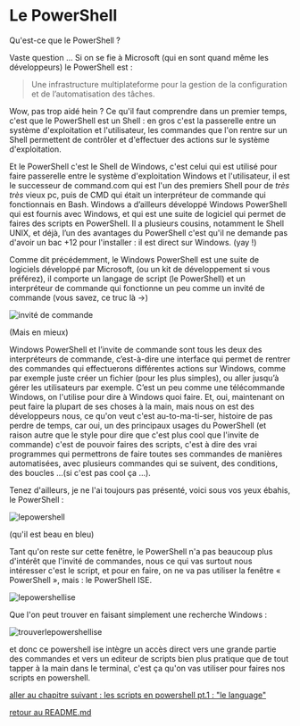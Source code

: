 # Le PowerShell 

Qu'est-ce que le PowerShell ?

Vaste question ... 
Si on se fie à Microsoft (qui en sont quand même les développeurs) le PowerShell est :
> Une infrastructure multiplateforme pour la gestion de la configuration et de l’automatisation des tâches.

Wow, pas trop aidé hein ? Ce qu'il faut comprendre dans un premier temps, c'est que le PowerShell est un Shell : en gros c'est la passerelle entre un système d'exploitation et l'utilisateur, les commandes que l'on rentre sur un Shell permettent de contrôler et d'effectuer des actions sur le système d'exploitation.

Et le PowerShell c'est le Shell de Windows, c'est celui qui est utilisé pour faire passerelle entre le système d'exploitation Windows et l'utilisateur, il est le successeur de command.com qui est l'un des premiers Shell pour de *très très* vieux pc, puis de CMD qui était un interpréteur de commande qui fonctionnais en Bash.
Windows a d’ailleurs développé Windows PowerShell qui est fournis avec Windows, et qui est une suite de logiciel qui permet de faires des scripts en PowerShell. Il a plusieurs cousins, notamment le Shell UNIX, et déjà, l’un des avantages du PowerShell c'est qu'il ne demande pas d'avoir un bac +12 pour l'installer : il est direct sur Windows. (yay !)

Comme dit précédemment, le Windows PowerShell est une suite de logiciels développé par Microsoft, (ou un kit de développement si vous préférez), il comporte un langage de script (le PowerShell) et un interpréteur de commande qui fonctionne un peu comme un invité de commande (vous savez, ce truc là ->)

![invité de commande](https://github.com/LBROCHARD/cours-linux/blob/main/images/Capture%20d%E2%80%99%C3%A9cran%202020-12-08%20162627.png  "un peu roots nan ?")

(Mais en mieux)

Windows PowerShell et l’invite de commande sont tous les deux des interpréteurs de commande, c’est-à-dire une interface qui permet de rentrer des commandes qui effectuerons différentes actions sur Windows, comme par exemple juste créer un fichier (pour les plus simples), ou aller jusqu’à gérer les utilisateurs par exemple. C’est un peu comme une télécommande Windows, on l'utilise pour dire à Windows quoi faire.
Et, oui, maintenant on peut faire la plupart de ses choses à la main, mais nous on est des développeurs nous, ce qu'on veut c'est au-to-ma-ti-ser, histoire de pas perdre de temps, car oui, un des principaux usages du PowerShell (et raison autre que le style pour dire que c'est plus cool que l'invite de commande) c'est de pouvoir faires des scripts, c'est à dire des vrai programmes qui permettrons de faire toutes ses commandes de manières automatisées, avec plusieurs commandes qui se suivent, des conditions, des boucles …(si c'est pas cool ça ...).

Tenez d'ailleurs, je ne l'ai toujours pas présenté, voici sous vos yeux ébahis, le PowerShell :

![lepowershell](https://github.com/LBROCHARD/cours-linux/blob/main/images/Capture%20d%E2%80%99%C3%A9cran%202020-12-08%20164545.png "whaaaaaa")

(qu'il est beau en bleu)

Tant qu'on reste sur cette fenêtre, le PowerShell n'a pas beaucoup plus d'intérêt que l'invité de commandes, nous ce qui vas surtout nous intéresser c'est le script, et pour en faire, on ne va pas utiliser la fenêtre « PowerShell », mais : le PowerShell ISE.


![lepowershellise](https://github.com/LBROCHARD/cours-linux/blob/main/images/Capture%20d%E2%80%99%C3%A9cran%202020-12-10%20111503.png "ma-gni-fique")

Que l'on peut trouver en faisant simplement une recherche Windows :

![trouverlepowershellise](https://github.com/LBROCHARD/cours-linux/blob/main/images/Capture%20d%E2%80%99%C3%A9cran%202020-12-10%20111405.png "pratique")

et donc ce powershell ise intègre un accès direct vers une grande partie des commandes et vers un editeur de scripts bien plus pratique que de tout tapper à la main dans le terminal, c'est ça qu'on vas utiliser pour faires nos scripts en powershell.

















[aller au chapitre suivant : les scripts en powershell pt.1 : "le language"](https://github.com/LBROCHARD/cours-linux/blob/main/cours/scripts_language.md)

[retour au README.md](https://github.com/LBROCHARD/cours-linux)
